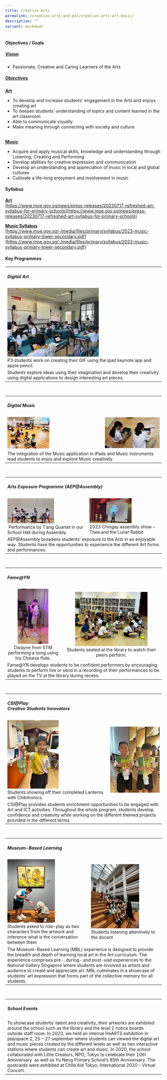 ```yaml
---
title: Creative Arts
permalink: /creative-arts-and-pal/creative-arts-art-music/
description: ""
variant: markdown
---
```

#### Objectives / Goals

<h5><u> Vision </u></h5>

* Passionate, Creative and Caring Learners of the Arts

<h5><u> Objectives </u></h5>
<u><b>Art</b></u><br>  

* To develop and increase students’ engagement in the Arts and enjoys creating art<br>
* To deepen students’ understanding of topics and content learned in the art classroom<br>
* Able to communicate visually<br>
* Make meaning through connecting with society and culture<br><br>

<u><b>Music</b></u><br>
   
* Acquire and apply musical skills, knowledge and understanding through Listening, Creating and Performing<br>
* Develop abilities for creative expression and communication<br>
* Develop an understanding and appreciation of music in local and global cultures<br>
* Cultivate a life-long enjoyment and involvement in music<br>

####  Syllabus

<b><u>Art</u></b> <br>
[https://www.moe.gov.sg/news/press-releases/20230717-refreshed-art-syllabus-for-primary-schools](https://www.moe.gov.sg/news/press-releases/20230717-refreshed-art-syllabus-for-primary-schools)

<b><u>Music Syllabus</u></b> <br>
[https://www.moe.gov.sg/-/media/files/primary/syllabus/2023-music-syllabus-primary-lower-secondary.pdf](https://www.moe.gov.sg/-/media/files/primary/syllabus/2023-music-syllabus-primary-lower-secondary.pdf)



#### Key Programmes


<table>
	<tbody><tr>
		<td colspan="3">
			<h5> Digital Art </h5>
		</td>
	</tr>
	<tr>
		<td><img src="/images/digital%20art.jpg" style="width:60%"><br>P3 students work on creating their GIF using the ipad keynote app and apple pencil.</td>
	</tr>
	<tr>
		<td colspan="3">	   
Students explore ideas using their imagination and develop their creativity using digital applications to design interesting art pieces.
		</td>
	</tr>
</tbody></table><br>


<table>
	<tbody><tr>
		<td colspan="3">
			<h5> Digital Music </h5>
		</td>
	</tr>
	<tr>
		<td><img src="/images/digital%20music%201.jpg" style="width:45%"></td>
			<td><img src="/images/digital%20music%202.jpg" style="width%"></td>
	</tr>
	<tr>
		<td colspan="3">	   
The integration of the Music application in iPads and Music instruments lead students to enjoy and explore Music creatively.
		</td>
	</tr>
</tbody></table><br>

<table>
	<tbody><tr>
		<td colspan="3">
			<h5>Arts Exposure Programme (AEP@Assembly) </h5>
		</td>
	</tr>
	<tr>
		<td><img src="/images/arts%20exposure%20programme%201.jpg" style="width:60%"><br>   &nbsp;Performance by T’ang Quartet in our School Hall during Assembly</td>
			<td><img src="/images/arts%20exposure%20programme%202.jpg" style="width:60%"><br>2023 Chingay assembly show – Thea and the Lunar Rabbit</td>
	</tr>
	<tr>
		<td colspan="3">	   
AEP@Assembly broadens students’ exposure to the Arts in an enjoyable way. Students have the opportunities to experience the different Art forms and performances.
		</td>
	</tr>
</tbody></table><br>

<table>
	<tbody><tr>
		<td colspan="3">
			<h5>Fame@YN </h5>
		</td>
	</tr>
	<tr>
		<td><center><img src="/images/fame@yn1.jpg" style="width:60%"><br>  Dwayne from 5TM performing a song using his Chinese flute.</center></td>
			<td><center><img src="/images/fame@yn2.jpg" style="width:75%"><br>   Students seated at the library to watch their peers perform.</center></td>
	</tr>
	<tr>
		<td colspan="3">	   
Fame@YN develops students to be confident performers by encouraging students to perform live or send in a recording of their performances to be played on the TV at the library during recess.
		</td>
	</tr>
</tbody></table><br>

<table>
	<tbody><tr>
		<td colspan="3">
			<h5>   CSI@Play<br>  
Creative Students Innovators</h5>
		</td>
	</tr>
	<tr>
		<td><img src="/images/csi_01.jpg" style="width:52%"><br>Students showing off their completed Lanterns with Chibitronics.</td>
			<td><img src="/images/csi_02.jpg" style="width:%"></td>
	</tr>
	<tr>
		<td colspan="3">	   
CSI@Play provides students enrichment opportunities to be engaged with Art and ICT activities. Throughout the whole program, students develop confidence and creativity while working on the different themed projects provided in the different terms.
		</td>
	</tr>
</tbody></table><br>


<table>
	<tbody><tr>
		<td colspan="3">
			<h5>   Museum-Based Learning</h5>
		</td>
	</tr>
	<tr>
		<td><img src="/images/museum-based%20learning1.jpg" style="width:60%"><br>   Students asked to role-play as two characters  
from the artwork and inference what is the  
conversation between them</td>
			<td><img src="/images/museum-based%20learning2.jpg" style="width:70%"><br>Students listening attentively to the docent</td>
	</tr>
	<tr>
		<td colspan="3">	   
The Museum-Based Learning (MBL) experience is designed to provide the breadth and depth of learning local art in the Art curriculum. The experience comprises pre-, during- and post-visit experiences to the National Gallery Singapore where students are involved as artists and audience to create and appreciate art. MBL culminates in a showcase of students’ art expression that forms part of the collective memory for all students.
		</td>
	</tr>
</tbody></table><br>


<table>
	<tbody><tr>
		<td colspan="3">
			<h5>School Events</h5>
		</td>
	</tr>
	<tr>
		<td colspan="3">	   
   To showcase students’ talent and creativity, their artworks are exhibited around the school such as the library and the level 2 notice boards outside staff room.  
In 2023, we held an internal HeARTS exhibition in playspace 2, 25 – 27 september where students can viewed the digital art and music pieces created by the different levels as well as two interactive stations where students can create art and music.  
In 2020, the school collaborated with Little Creators, NPO, Tokyo to celebrate their 10th Anniversary&nbsp; as well as Yu Neng Primary School’s 85th&nbsp;Anniversary. The postcards were exhibited at Child Aid Tokyo, International 2020 – Virtual Concert.
		</td>
	</tr>
</tbody></table><br>